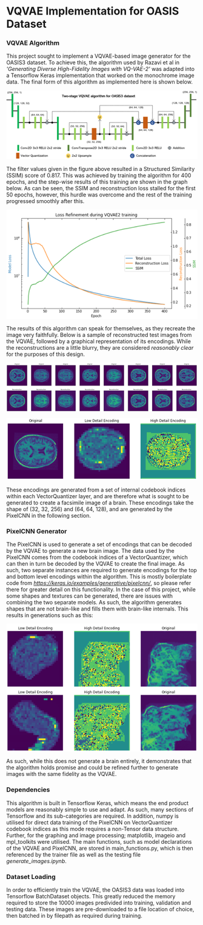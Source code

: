 # VQVAE Implementation for OASIS Dataset

### VQVAE Algorithm
This project sought to implement a VQVAE-based image generator for the OASIS3 dataset. To achieve this, the algorithm used by Razavi et al in *'Generating Diverse High-Fidelity Images with VQ-VAE-2'* was adapted into a Tensorflow Keras implementation that worked on the monochrome image data. The final form of this algorithm as implemented here is shown below.

![vqvae_diagram](images/vqvae_diagram.png)

The filter values given in the figure above resulted in a Structured Similarity (SSIM) score of 0.817. This was achieved by training the algorithm for 400 epochs, and the step-wise results of this training are shown in the graph below. As can be seen, the SSIM and reconstruction loss stalled for the first 50 epochs, however, this hurdle was overcome and the rest of the training progressed smoothly after this.

![vqvae_loss](images/vqvae_losses.png)

The results of this algorithm can speak for themselves, as they recreate the image very faithfully. Below is a sample of reconstructed test images from the VQVAE, followed by a graphical representation of its encodings. While the reconstructions are a little blurry, they are considered *reasonably clear* for the purposes of this design.

![vqvae_recon](images/vqvae_reconstructions.png)

![vqvae_encoded](images/vqvae_encodings.png)

These encodings are generated from a set of internal codebook indices within each VectorQuantizer layer, and are therefore what is sought to be generated to create a facsimile image of a brain. These encodings take the shape of (32, 32, 256) and (64, 64, 128), and are generated by the PixelCNN in the following section.


### PixelCNN Generator
The PixelCNN is used to generate a set of encodings that can be decoded by the VQVAE to generate a new brain image. The data used by the PixelCNN comes from the codebook indices of a VectorQuantizer, which can then in turn be decoded by the VQVAE to create the final image. As such, two separate instances are required to generate encodings for the top and bottom level encodings within the algorithm. This is mostly boilerplate code from *https://keras.io/examples/generative/pixelcnn/*, so please refer there for greater detail on this functionality. In the case of this project, while some shapes and textures can be generated, there are issues with combining the two separate models. As such, the algorithm generates shapes that are not brain-like and fills them with brain-like internals. This results in generations such as this:

![pixel_cnn](images/pixelcnn_generations.png)

As such, while this does not generate a brain entirely, it demonstrates that the algorithm holds promise and could be refined further to generate images with the same fidelity as the VQVAE.

### Dependencies
This algorithm is built in Tensorflow Keras, which means the end product models are reasonably simple to use and adapt. As such, many sections of Tensorflow and its sub-categories are required. In addition, numpy is utilised for direct data training of the PixelCNN on VectorQuantizer codebook indices as this mode requires a non-Tensor data structure. Further, for the graphing and image processing; matplotlib, imageio and mpl_toolkits were utilised. The main functions, such as model declarations of the VQVAE and PixelCNN, are stored in main_functions.py, which is then referenced by the trainer file as well as the testing file *generate_images.ipynb*.

### Dataset Loading
In order to efficiently train the VQVAE, the OASIS3 data was loaded into Tensorflow BatchDataset objects. This greatly reduced the memory required to store the 10000 images predivided into training, validation and testing data. These images are pre-downloaded to a file location of choice, then batched in by filepath as required during training.
